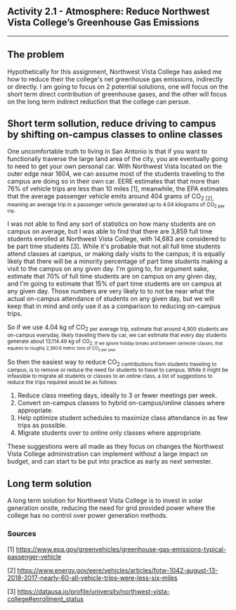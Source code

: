 ## Activity 2.1 - Atmosphere: Reduce Northwest Vista College’s Greenhouse Gas Emissions

---

## The problem

Hypothetically for this assignment, Northwest Vista College has asked me how to reduce their the college's net greenhouse gas
emissions, indirectly or directly. 
I am going to focus on 2 potential solutions, one will focus on the short term direct
contribution of greenhouse gases, and the other will focus on the long term indirect reduction that the college can persue.

## Short term sollution, reduce driving to campus by shifting on-campus classes to online classes

One uncomfortable truth to living in San Antonio is that if you want to functionally traverse the large land area of the city,
you are eventually going to need to get your own personal car. 
With Northwest Vista located on the outer edge near 1604, we can assume most of the students traveling to the campus are doing
so in their own car. 
EERE estimates that that more than 76% of vehicle trips are less than 10 miles [1], meanwhile, the EPA estimates that the 
average passenger vehicle emits around 404 grams of CO<sub>2 [2], meaning an average trip in a passenger vehicle generated up to 
4.04 kilograms of CO<sub>2 per trip.

I was not able to find any sort of statistics on how many students are on campus on average, but I was able to find that there are 
3,859 full time students enrolled at Northwest Vista College, with 14,683 are considered to be part time students [3].
While it's probable that not all full time students attend classes at campus, or making daily visits to the campus; it is equally
likely that there will be a minority percentage of part time students making a visit to the campus on any given day.
I'm going to, for argument sake, estimate that 70% of full time students are on campus on any given day, and I'm going to estimate
that 15% of part time students are on campus at any given day. 
Those numbers are very likely to to not be near what the actual on-campus attendance of students on any given day, but we will 
keep that in mind and only use it as a comparison to reducing on-campus trips.

So if we use 4.04 kg of CO<sub>2 per average trip, estimate that around 4,900 students are on-campus everyday, likely traveling
there by car, we can estimate that every day students generate about 13,114.49 kg of CO<sub>2. 
If we ignore holiday breaks and between semester classes, that equates to roughly 2,360.6 metric tons of CO<sub>2 per year.

So then the easiest way to reduce CO<sub>2 contributions from students traveling to campus, is to remove or reduce the need
for students to travel to campus. While it might be infeasible to migrate all students or classes to an online class, a list of 
suggestions to reduce the trips required would be as follows:

1. Reduce class meeting days, ideally to 3 or fewer meetings per week.
2. Convert on-campus classes to hybrid on-campus/online classes where appropriate.
3. Help optimize student schedules to maximize class attendance in as few trips as possible.
4. Migrate students over to online only classes where appropriate.

These suggestions were all made as they focus on changes the Northwest Vista College administration can implement without a large
impact on budget, and can start to be put into practice as early as next semester.

## Long term solution

A long term solution for Northwest Vista College is to invest in solar generation onsite, reducing the need for grid provided
power where the college has no control over power generation methods. 



### Sources
[1] https://www.epa.gov/greenvehicles/greenhouse-gas-emissions-typical-passenger-vehicle

[2] https://www.energy.gov/eere/vehicles/articles/fotw-1042-august-13-2018-2017-nearly-60-all-vehicle-trips-were-less-six-miles

[3] https://datausa.io/profile/university/northwest-vista-college#enrollment_status
